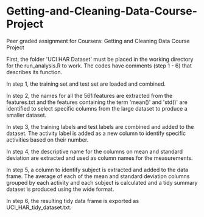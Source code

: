 # Getting-and-Cleaning-Data-Course-Project
Peer graded assignment for Coursera: Getting and Cleaning Data Course Project

First, the folder 'UCI HAR Dataset' must be placed in the working directory for the run_analysis.R to work. The codes have comments (step 1 - 6) that describes its function.

In step 1, the training set and test set are loaded and combined. 

In step 2, the names for all the 561 features are extracted from the features.txt and the features containing the term 'mean()' and 'std()' are identified to select specific columns from the large dataset to produce a smaller dataset. 

In step 3, the training labels and test labels are combined and added to the dataset. The activity label is added as a new column to identify specific activities based on their number. 

In step 4, the descriptive name for the columns on mean and standard deviation are extracted and used as column names for the measurements. 

In step 5, a column to identify subject is extracted and added to the data frame. The average of each of the mean and standard deviation columns grouped by each activity and each subject is calculated and a tidy summary dataset is produced using the wide format. 

In step 6, the resulting tidy data frame is exported as UCI_HAR_tidy_dataset.txt. 

